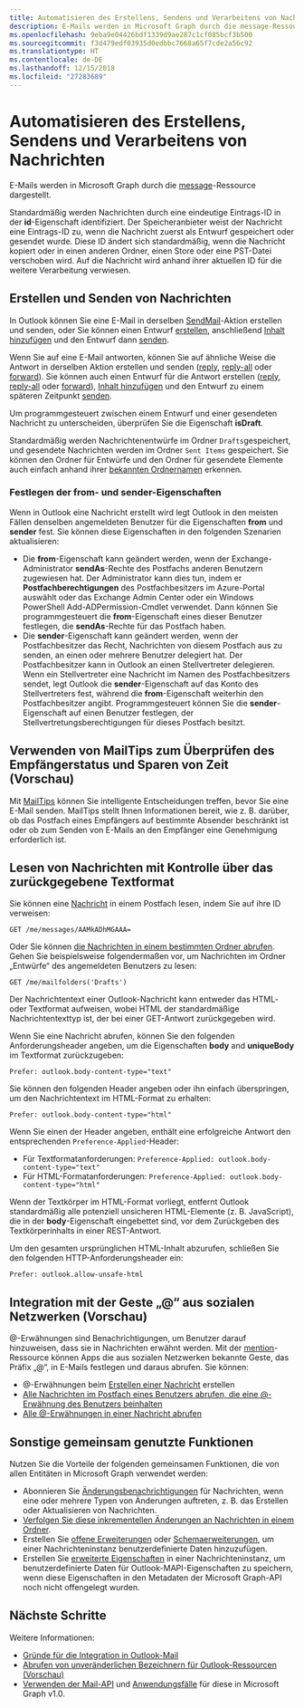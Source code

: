 ```yaml
---
title: Automatisieren des Erstellens, Sendens und Verarbeitens von Nachrichten
description: E-Mails werden in Microsoft Graph durch die message-Ressource dargestellt.
ms.openlocfilehash: 9eba9e04426bdf1339d9ae287c1cf085bcf3b500
ms.sourcegitcommit: f3d479edf03935d0edbbc7668a65f7cde2a56c92
ms.translationtype: HT
ms.contentlocale: de-DE
ms.lasthandoff: 12/15/2018
ms.locfileid: "27283689"
---
```

# <a name="automate-creating-sending-and-processing-messages"></a>Automatisieren des Erstellens, Sendens und Verarbeitens von Nachrichten

E-Mails werden in Microsoft Graph durch die [message](/graph/api/resources/message?view=graph-rest-1.0)-Ressource dargestellt.

Standardmäßig werden Nachrichten durch eine eindeutige Eintrags-ID in der **id**-Eigenschaft identifiziert. Der Speicheranbieter weist der Nachricht eine Eintrags-ID zu, wenn die Nachricht zuerst als Entwurf gespeichert oder gesendet wurde. Diese ID ändert sich standardmäßig, wenn die Nachricht kopiert oder in einen anderen Ordner, einen Store oder eine PST-Datei verschoben wird. Auf die Nachricht wird anhand ihrer aktuellen ID für die weitere Verarbeitung verwiesen.

## <a name="creating-and-sending-mail"></a>Erstellen und Senden von Nachrichten

In Outlook können Sie eine E-Mail in derselben [SendMail](/graph/api/user-sendmail?view=graph-rest-1.0)-Aktion erstellen und senden, oder Sie können einen Entwurf [erstellen](/graph/api/user-post-messages?view=graph-rest-1.0), anschließend [Inhalt hinzufügen](/graph/api/message-update?view=graph-rest-1.0) und den Entwurf dann [senden](/graph/api/message-send?view=graph-rest-1.0).

Wenn Sie auf eine E-Mail antworten, können Sie auf ähnliche Weise die Antwort in derselben Aktion erstellen und senden ([reply](/graph/api/message-reply?view=graph-rest-1.0), [reply-all](/graph/api/message-replyall?view=graph-rest-1.0) oder [forward](/graph/api/message-forward?view=graph-rest-1.0)). Sie können auch einen Entwurf für die Antwort erstellen ([reply](/graph/api/message-createreply?view=graph-rest-1.0), [reply-all](/graph/api/message-createreplyall?view=graph-rest-1.0) oder [forward](/graph/api/message-createforward?view=graph-rest-1.0)), [Inhalt hinzufügen](/graph/api/message-update?view=graph-rest-1.0) und den Entwurf zu einem späteren Zeitpunkt [senden](/graph/api/message-send?view=graph-rest-1.0).

Um programmgesteuert zwischen einem Entwurf und einer gesendeten Nachricht zu unterscheiden, überprüfen Sie die Eigenschaft **isDraft**.

Standardmäßig werden Nachrichtenentwürfe im Ordner `Drafts`gespeichert, und gesendete Nachrichten werden im Ordner `Sent Items` gespeichert. Sie können den Ordner für Entwürfe und den Ordner für gesendete Elemente auch einfach anhand ihrer [bekannten Ordnernamen](/graph/api/resources/mailfolder?view=graph-rest-1.0) erkennen. 

### <a name="setting-the-from-and-sender-properties"></a>Festlegen der from- und sender-Eigenschaften

Wenn in Outlook eine Nachricht erstellt wird legt Outlook in den meisten Fällen denselben angemeldeten Benutzer für die Eigenschaften **from** und **sender** fest. Sie können diese Eigenschaften in den folgenden Szenarien aktualisieren:

- Die **from**-Eigenschaft kann geändert werden, wenn der Exchange-Administrator **sendAs**-Rechte des Postfachs anderen Benutzern zugewiesen hat. Der Administrator kann dies tun, indem er **Postfachberechtigungen** des Postfachbesitzers im Azure-Portal auswählt oder das Exchange Admin Center oder ein Windows PowerShell Add-ADPermission-Cmdlet verwendet. Dann können Sie programmgesteuert die **from**-Eigenschaft eines dieser Benutzer festlegen, die **sendAs**-Rechte für das Postfach haben.
- Die **sender**-Eigenschaft kann geändert werden, wenn der Postfachbesitzer das Recht, Nachrichten von diesem Postfach aus zu senden, an einen oder mehrere Benutzer delegiert hat. Der Postfachbesitzer kann in Outlook an einen Stellvertreter delegieren. Wenn ein Stellvertreter eine Nachricht im Namen des Postfachbesitzers sendet, legt Outlook die **sender**-Eigenschaft auf das Konto des Stellvertreters fest, während die **from**-Eigenschaft weiterhin den Postfachbesitzer angibt. Programmgesteuert können Sie die **sender**-Eigenschaft auf einen Benutzer festlegen, der Stellvertretungsberechtigungen für dieses Postfach besitzt.

## <a name="using-mailtips-to-check-recipient-status-and-save-time-preview"></a>Verwenden von MailTips zum Überprüfen des Empfängerstatus und Sparen von Zeit (Vorschau)

Mit [MailTips](/graph/api/resources/mailtips?view=graph-rest-beta) können Sie intelligente Entscheidungen treffen, bevor Sie eine E-Mail senden.
MailTips stellt Ihnen Informationen bereit, wie z. B. darüber, ob das Postfach eines Empfängers auf bestimmte Absender beschränkt ist oder ob zum Senden von E-Mails an den Empfänger eine Genehmigung erforderlich ist.


## <a name="reading-messages-with-control-over-the-body-format-returned"></a>Lesen von Nachrichten mit Kontrolle über das zurückgegebene Textformat

Sie können eine [Nachricht](/graph/api/message-get?view=graph-rest-1.0) in einem Postfach lesen, indem Sie auf ihre ID verweisen:

<!-- {
  "blockType": "ignored",
  "sampleKeys": ["AAMkADhMGAAA="]
}-->
```http
GET /me/messages/AAMkADhMGAAA=
```

Oder Sie können [die Nachrichten in einem bestimmten Ordner abrufen](/graph/api/user-list-messages?view=graph-rest-1.0). Gehen Sie beispielsweise folgendermaßen vor, um Nachrichten im Ordner „Entwürfe“ des angemeldeten Benutzers zu lesen:

<!-- { "blockType": "ignored" } -->
```http
GET /me/mailfolders('Drafts')
```

Der Nachrichtentext einer Outlook-Nachricht kann entweder das HTML- oder Textformat aufweisen, wobei HTML der standardmäßige Nachrichtentexttyp ist, der bei einer GET-Antwort zurückgegeben wird.

Wenn Sie eine Nachricht abrufen, können Sie den folgenden Anforderungsheader angeben, um die Eigenschaften **body** and **uniqueBody** im Textformat zurückzugeben:

```http
Prefer: outlook.body-content-type="text"
```

Sie können den folgenden Header angeben oder ihn einfach überspringen, um den Nachrichtentext im HTML-Format zu erhalten:

```http
Prefer: outlook.body-content-type="html"
```

Wenn Sie einen der Header angeben, enthält eine erfolgreiche Antwort den entsprechenden `Preference-Applied`-Header:

- Für Textformatanforderungen: `Preference-Applied: outlook.body-content-type="text"`
- Für HTML-Formatanforderungen: `Preference-Applied: outlook.body-content-type="html"`

Wenn der Textkörper im HTML-Format vorliegt, entfernt Outlook standardmäßig alle potenziell unsicheren HTML-Elemente (z. B. JavaScript), die in der **body**-Eigenschaft eingebettet sind, vor dem Zurückgeben des Textkörperinhalts in einer REST-Antwort.

Um den gesamten ursprünglichen HTML-Inhalt abzurufen, schließen Sie den folgenden HTTP-Anforderungsheader ein:

```http
Prefer: outlook.allow-unsafe-html
```

## <a name="integrating-with--social-gesture-preview"></a>Integration mit der Geste „@“ aus sozialen Netzwerken (Vorschau)

@-Erwähnungen sind Benachrichtigungen, um Benutzer darauf hinzuweisen, dass sie in Nachrichten erwähnt werden. Mit der [mention](/graph/api/resources/mention?view=graph-rest-beta)-Ressource können Apps die aus sozialen Netzwerken bekannte Geste, das Präfix „@“, in E-Mails festlegen und daraus abrufen.
Sie können:

- @-Erwähnungen beim [Erstellen einer Nachricht](/graph/api/user-post-messages?view=graph-rest-beta#request-2) erstellen
- [Alle Nachrichten im Postfach eines Benutzers abrufen, die eine @-Erwähnung des Benutzers beinhalten](/graph/api/user-list-messages?view=graph-rest-beta#request-2)
- [Alle @-Erwähnungen in einer Nachricht abrufen](/graph/api/message-get?view=graph-rest-beta#request-2)

## <a name="other-shared-capabilities"></a>Sonstige gemeinsam genutzte Funktionen

Nutzen Sie die Vorteile der folgenden gemeinsamen Funktionen, die von allen Entitäten in Microsoft Graph verwendet werden:

- Abonnieren Sie [Änderungsbenachrichtigungen](/graph/api/resources/webhooks?view=graph-rest-1.0) für Nachrichten, wenn eine oder mehrere Typen von Änderungen auftreten, z. B. das Erstellen oder Aktualisieren von Nachrichten.
- [Verfolgen Sie diese inkrementellen Änderungen an Nachrichten in einem Ordner](delta-query-messages.md).
- Erstellen Sie [offene Erweiterungen](extensibility-overview.md#open-extensions) oder [Schemaerweiterungen](extensibility-overview.md#schema-extensions), um einer Nachrichteninstanz benutzerdefinierte Daten hinzuzufügen.
- Erstellen Sie [erweiterte Eigenschaften](/graph/api/resources/extended-properties-overview?view=graph-rest-1.0) in einer Nachrichteninstanz, um benutzerdefinierte Daten für Outlook-MAPI-Eigenschaften zu speichern, wenn diese Eigenschaften in den Metadaten der Microsoft Graph-API noch nicht offengelegt wurden.

## <a name="next-steps"></a>Nächste Schritte

Weitere Informationen:

- [Gründe für die Integration in Outlook-Mail](outlook-mail-concept-overview.md)
- [Abrufen von unveränderlichen Bezeichnern für Outlook-Ressourcen (Vorschau)](outlook-immutable-id.md)
- [Verwenden der Mail-API](/graph/api/resources/mail-api-overview?view=graph-rest-1.0) und [Anwendungsfälle](/graph/api/resources/mail-api-overview?view=graph-rest-1.0#common-use-cases) für diese in Microsoft Graph v1.0.
